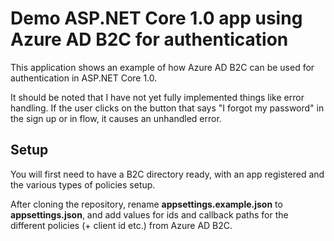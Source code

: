 # Demo ASP.NET Core 1.0 app using Azure AD B2C for authentication

This application shows an example of how Azure AD B2C can be used for
authentication in ASP.NET Core 1.0.

It should be noted that I have not yet fully implemented things like
error handling. If the user clicks on the button that says
"I forgot my password" in the sign up or in flow, it causes an
unhandled error.

## Setup

You will first need to have a B2C directory ready, with an app registered
and the various types of policies setup.

After cloning the repository, rename **appsettings.example.json**
to **appsettings.json**, and add values for ids and callback
paths for the different policies (+ client id etc.) from Azure AD B2C.